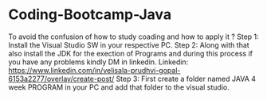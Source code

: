 # Coding-Bootcamp-Java
To avoid the confusion of how to study coading and how to apply it ? 
Step 1: Install the Visual Studio SW in your respective PC.
Step 2: Along with that also install the JDK for the exection of Programs and during this process if you have any problems kindly DM in linkedin.
Linkedin: https://www.linkedin.com/in/velisala-prudhvi-gopal-6153a2277/overlay/create-post/
Step 3: First create a folder named JAVA 4 week PROGRAM in your PC and add that folder to the visual studio.
